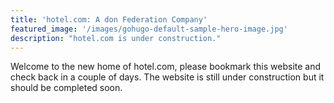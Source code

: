 ```yaml
---
title: 'hotel.com: A don Federation Company'
featured_image: '/images/gohugo-default-sample-hero-image.jpg'
description: "hotel.com is under construction."
---
```


Welcome to the new home of hotel.com, please bookmark this website and check back in a couple of days. The website is still under construction but it should be completed soon.
